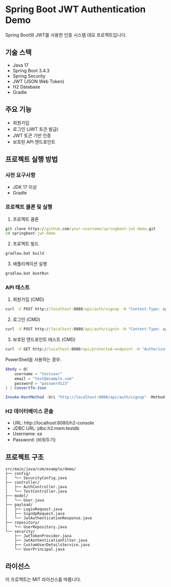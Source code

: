 # Spring Boot JWT Authentication Demo

Spring Boot와 JWT를 사용한 인증 시스템 데모 프로젝트입니다.

## 기술 스택

- Java 17
- Spring Boot 3.4.3
- Spring Security
- JWT (JSON Web Token)
- H2 Database
- Gradle

## 주요 기능

- 회원가입
- 로그인 (JWT 토큰 발급)
- JWT 토큰 기반 인증
- 보호된 API 엔드포인트

## 프로젝트 실행 방법

### 사전 요구사항

- JDK 17 이상
- Gradle

### 프로젝트 클론 및 실행

1. 프로젝트 클론
```cmd
git clone https://github.com/your-username/springboot-jwt-demo.git
cd springboot-jwt-demo
```

2. 프로젝트 빌드
```cmd
gradlew.bat build
```

3. 애플리케이션 실행
```cmd
gradlew.bat bootRun
```

### API 테스트

1. 회원가입 (CMD)
```cmd
curl -X POST http://localhost:8080/api/auth/signup -H "Content-Type: application/json" -d "{\"username\":\"testuser\",\"email\":\"test@example.com\",\"password\":\"password123\"}"
```

2. 로그인 (CMD)
```cmd
curl -X POST http://localhost:8080/api/auth/signin -H "Content-Type: application/json" -d "{\"username\":\"testuser\",\"password\":\"password123\"}"
```

3. 보호된 엔드포인트 테스트 (CMD)
```cmd
curl -X GET http://localhost:8080/api/protected-endpoint -H "Authorization: Bearer {로그인_응답으로_받은_토큰}"
```

PowerShell을 사용하는 경우:
```powershell
$body = @{
    username = "testuser"
    email = "test@example.com"
    password = "password123"
} | ConvertTo-Json

Invoke-RestMethod -Uri "http://localhost:8080/api/auth/signup" -Method Post -Body $body -ContentType "application/json"
```

### H2 데이터베이스 콘솔

- URL: http://localhost:8080/h2-console
- JDBC URL: jdbc:h2:mem:testdb
- Username: sa
- Password: (비워두기)

## 프로젝트 구조

```
src/main/java/com/example/demo/
├── config/
│   └── SecurityConfig.java
├── controller/
│   ├── AuthController.java
│   └── TestController.java
├── model/
│   └── User.java
├── payload/
│   ├── LoginRequest.java
│   ├── SignUpRequest.java
│   └── JwtAuthenticationResponse.java
├── repository/
│   └── UserRepository.java
└── security/
    ├── JwtTokenProvider.java
    ├── JwtAuthenticationFilter.java
    ├── CustomUserDetailsService.java
    └── UserPrincipal.java
```

## 라이선스

이 프로젝트는 MIT 라이선스를 따릅니다.

